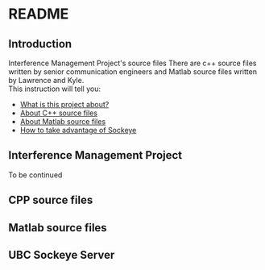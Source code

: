 # README
## Introduction
Interference Management Project's source files
There are c++ source files written by senior communication engineers and Matlab source files written by Lawrence and Kyle.  
This instruction will tell you:
- [What is this project about?](#interference-management-project)
- [About C++ source files](#cpp-source-files)
- [About Matlab source files](#matlab-source-files)
- [How to take advantage of Sockeye](#ubc-sockeye-server)
## Interference Management Project
To be continued
## CPP source files

## Matlab source files
## UBC Sockeye Server